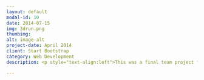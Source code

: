 ```yaml
---
layout: default
modal-id: 10
date: 2014-07-15
img: 3drun.png
thumbimg:
alt: image-alt
project-date: April 2014
client: Start Bootstrap
category: Web Development
description: <p style="text-align:left">This was a final team project for mobile game design class in NTUST. My part of the project was shader coding and debbuging. Below is the introduction video of our game.</p></br></br><iframe width="560" height="315" src="https://www.youtube.com/embed/v8r4d0D_ZAI" frameborder="0" allowfullscreen></iframe><p style="text-align:left">Tools used:</br> - Unity3D</p>

---
```

